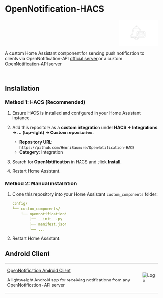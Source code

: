 # OpenNotification-HACS

<p align="right">
<img width="128" alt="Logo" src="https://raw.githubusercontent.com/HenriSaumure/OpenNotification-HACS/refs/heads/main/custom_components/opennotification/logo.png">
</p>

A custom Home Assistant component for sending push notification to clients via OpenNotification-API [official server](https://api.opennotification.org/) or a custom OpenNotification-API server

<br>

## Installation

### Method 1: HACS (Recommended)

1. Ensure HACS is installed and configured in your Home Assistant instance.
2. Add this repository as a **custom integration** under **HACS → Integrations → … (top-right) → Custom repositories**.

   * **Repository URL**: `https://github.com/HenriSaumure/OpenNotification-HACS`
   * **Category**: Integration
3. Search for **OpenNotification** in HACS and click **Install**.
4. Restart Home Assistant.

### Method 2: Manual installation

1. Clone this repository into your Home Assistant `custom_components` folder:

   ```yaml
   config/
   └── custom_components/
       └── opennotification/
           ├── __init__.py
           ├── manifest.json
           └── ...
   ```
2. Restart Home Assistant.

## Android Client

<table>
  <tr>
    <td>
      <p>
        <a href="https://github.com/HenriSaumure/OpenNotification-Client">
          OpenNotification Android Client
        </a>
      </p>
      <p>
        A lightweight Android app for receiving notifications from any OpenNotification-API server
      </p>
    </td>
    <td>
      <img width="256" alt="Logo" src="https://opennotification.org/images/Client.png">
    </td>
  </tr>
</table>
